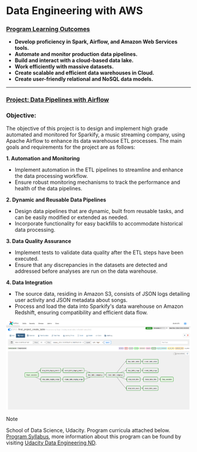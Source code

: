 # Data Engineering with AWS

### <ins>Program Learning Outcomes</ins>  

* **Develop proficiency in Spark, Airflow, and Amazon Web Services tools.**
* **Automate and monitor production data pipelines.**
* **Build and interact with a cloud-based data lake.**
* **Work efficiently with massive datasets.**
* **Create scalable and efficient data warehouses in Cloud.**
* **Create user-friendly relational and NoSQL data models.**
___

### [Project: Data Pipelines with Airflow](./automate-data-pipelines-with-airflow)

### Objective: 
The objective of this project is to design and implement high grade automated and monitored for Sparkify, a music streaming company, using Apache Airflow to enhance its data warehouse ETL processes. The main goals and requirements for the project are as follows:

**1. Automation and Monitoring**
- Implement automation in the ETL pipelines to streamline and enhance the data processing workflow.
- Ensure robust monitoring mechanisms to track the performance and health of the data pipelines.

**2. Dynamic and Reusable Data Pipelines**
- Design data pipelines that are dynamic, built from reusable tasks, and can be easily modified or extended as needed.
- Incorporate functionality for easy backfills to accommodate historical data processing.

**3. Data Quality Assurance**
- Implement tests to validate data quality after the ETL steps have been executed.
- Ensure that any discrepancies in the datasets are detected and addressed before analyses are run on the data warehouse.

**4. Data Integration**
- The source data, residing in Amazon S3, consists of JSON logs detailing user activity and JSON metadata about songs.
- Process and load the data into Sparkify's data warehouse on Amazon Redshift, ensuring compatibility and efficient data flow.

![Project Logo](automate-data-pipelines-with-airflow/images/final_project_create_table_DAG_Graph.PNG)

> [!NOTE]
> School of Data Science, Udacity. Program curricula attached below.
[Program Syllabus](./Data%2BEngineering%2BNanodegree%2BProgram%2BSyllabus.pdf), more information about this program can be found by visiting [Udacity Data Engineering ND](https://www.udacity.com/course/data-engineer-nanodegree--nd027).
